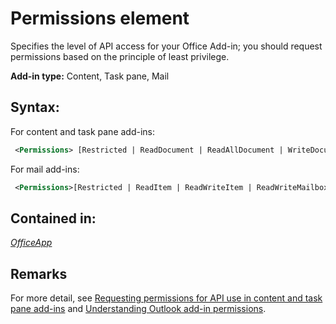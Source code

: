 
# Permissions element
Specifies the level of API access for your Office Add-in; you should request permissions based on the principle of least privilege.

 **Add-in type:** Content, Task pane, Mail


## Syntax:

For content and task pane add-ins:


```XML
 <Permissions> [Restricted | ReadDocument | ReadAllDocument | WriteDocument | ReadWriteDocument]</Permissions>
```

For mail add-ins:




```XML
 <Permissions>[Restricted | ReadItem | ReadWriteItem | ReadWriteMailbox]</Permissions>
```


## Contained in:

 _[OfficeApp](../../reference/manifest/officeapp.md)_


## Remarks

For more detail, see [Requesting permissions for API use in content and task pane add-ins](../../docs/develop/requesting-permissions-for-api-use-in-content-and-task-pane-add-ins.md) and [Understanding Outlook add-in permissions](../../docs/outlook/understanding-outlook-add-in-permissions.md).

